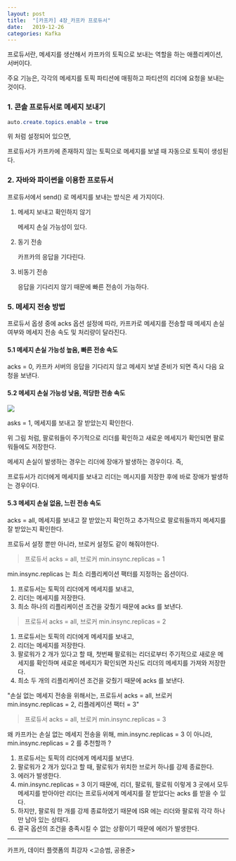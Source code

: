 ```yaml
---
layout: post
title:  "[카프카] 4장_카프카 프로듀서"
date:   2019-12-26
categories: Kafka
---
```


프로듀서란, 메세지를 생산해서 카프카의 토픽으로 보내는 역할을 하는 애플리케이션, 서버이다.

주요 기능은, 각각의 메세지를 토픽 파티션에 매핑하고 파티션의 리더에 요청을 보내는 것이다.


### 1. 콘솔 프로듀서로 메세지 보내기

```java
auto.create.topics.enable = true
```

위 처럼 설정되어 있으면, 

프로듀서가 카프카에 존재하지 않는 토픽으로 메세지를 보낼 때 자동으로 토픽이 생성된다.

### 2. 자바와 파이썬을 이용한 프로듀서

프로듀서에서 send() 로 메세지를 보내는 방식은 세 가지이다.

1. 메세지 보내고 확인하지 않기

   메세지 손실 가능성이 있다.

2. 동기 전송

   카프카의 응답을 기다린다.

3. 비동기 전송

   응답을 기다리지 않기 때문에 빠른 전송이 가능하다.

### 5. 메세지 전송 방법

프로듀서 옵셩 중에 acks 옵션 설정에 따라, 카프카로 메세지를 전송할 때 메세지 손실 여부와 메세지 전송 속도 및 처리량이 달라진다.

#### 5.1 메세지 손실 가능성 높음, 빠른 전송 속도

acks = 0, 카프카 서버의 응답을 기다리지 않고 메세지 보낼 준비가 되면 즉시 다음 요청을 보낸다.

#### 5.2 메세지 손실 가능성 낮음, 적당한 전송 속도

![](/image/kafka_ack_1.png)

asks = 1, 메세지를 보내고 잘 받았는지 확인한다.

위 그림 처럼, 팔로워들이 주기적으로 리더를 확인하고 새로운 메세지가 확인되면 팔로워들에도 저장한다.

메세지 손실이 발생하는 경우는 리더에 장애가 발생하는 경우이다. 즉, 

프로듀서가 리더에게 메세지를 보내고 리더는 메시지를 저장한 후에 바로 장애가 발생하는 경우이다.

#### 5.3 메세지 손실 없음, 느린 전송 속도

acks = all, 메세지를 보내고 잘 받았는지 확인하고 추가적으로 팔로워들까지 메세지를 잘 받았는지 확인한다.

프로듀서 설정 뿐만 아니라, 브로커 설정도 같이 해줘야한다.

> 프로듀서 acks = all, 브로커 min.insync.replicas = 1 

min.insync.replicas 는 최소 리플리케이션 팩터를 지정하는 옵션이다.

1. 프로듀서는 토픽의 리더에게 메세지를 보내고, 
2. 리더는 메세지를 저장한다. 
3. 최소 하나의 리플리케이션 조건을 갖췄기 때문에 acks 를 보낸다.

> 프로듀서 acks = all, 브로커 min.insync.replicas = 2

1. 프로듀서는 토픽의 리더에게 메세지를 보내고, 
2. 리더는 메세지를 저장한다. 
3. 팔로워가 2 개가 있다고 할 때, 첫번째 팔로워는 리더로부터 주기적으로 새로운 메세지를 확인하며 새로운 메세지가 확인되면 자신도 리더의 메세지를 가져와 저장한다.
4. 최소 두 개의 리플리케이션 조건을 갖췄기 때문에 acks 를 보낸다.

"손실 없는 메세지 전송을 위해서는,  프로듀서 acks = all, 브로커 min.insync.replicas = 2, 리플레케이션 팩터 = 3"

> 프로듀서 acks = all, 브로커 min.insync.replicas = 3

왜 카프카는 손실 없는 메세지 전송을 위해, min.insync.replicas = 3 이 아니라, min.insync.replicas = 2 를 추천할까 ?

1. 프로듀서는 토픽의 리더에게 메세지를 보낸다.
2. 팔로워가 2 개가 있다고 할 때, 팔로워가 위치한 브로커 하나를 강제 종료한다.
3. 에러가 발생한다.
4. min.insync.replicas = 3 이기 때문에, 리더, 팔로워, 팔로워 이렇게 3 곳에서 모두 메세지를 받아야만 리더는 프로듀서에게 메세지를 잘 받았다는 acks 를 받을 수 있다. 
5. 하지만, 팔로워 한 개를 강제 종료하였기 때문에 ISR 에는 리더와 팔로워 각각 하나만 남아 있는 상태다.
6. 결국 옵션의 조건을 충족시킬 수 없는 상황이기 때문에 에러가 발생한다.

---

카프카, 데이터 플랫폼의 최강자 <고승범, 공용준>